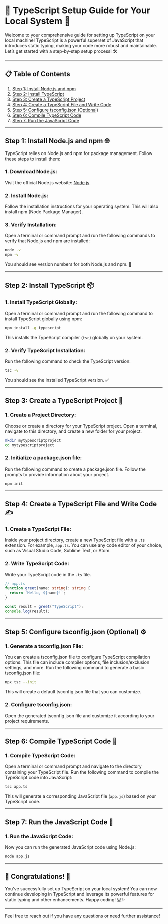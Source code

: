 # 🌟 TypeScript Setup Guide for Your Local System 🚀

Welcome to your comprehensive guide for setting up TypeScript on your local machine! TypeScript is a powerful superset of JavaScript that introduces static typing, making your code more robust and maintainable. Let’s get started with a step-by-step setup process! 🛠️

---

## 📋 Table of Contents
1. [Step 1: Install Node.js and npm](#step-1-install-nodejs-and-npm)
2. [Step 2: Install TypeScript](#step-2-install-typescript)
3. [Step 3: Create a TypeScript Project](#step-3-create-a-typescript-project)
4. [Step 4: Create a TypeScript File and Write Code](#step-4-create-a-typescript-file-and-write-typescript-code)
5. [Step 5: Configure tsconfig.json (Optional)](#step-5-configure-tsconfigjson-optional)
6. [Step 6: Compile TypeScript Code](#step-6-compile-typescript-code)
7. [Step 7: Run the JavaScript Code](#step-7-run-the-javascript-code)

---

## Step 1: Install Node.js and npm 🌐

TypeScript relies on Node.js and npm for package management. Follow these steps to install them:

### 1. Download Node.js:
Visit the official Node.js website: [Node.js](https://nodejs.org/en)

### 2. Install Node.js:
Follow the installation instructions for your operating system. This will also install npm (Node Package Manager).

### 3. Verify Installation:
Open a terminal or command prompt and run the following commands to verify that Node.js and npm are installed:
```bash
node -v
npm -v
```
You should see version numbers for both Node.js and npm. 🎉

---

## Step 2: Install TypeScript 📦

### 1. Install TypeScript Globally:
Open a terminal or command prompt and run the following command to install TypeScript globally using npm:
```bash
npm install -g typescript
```
This installs the TypeScript compiler (`tsc`) globally on your system.

### 2. Verify TypeScript Installation:
Run the following command to check the TypeScript version:
```bash
tsc -v
```
You should see the installed TypeScript version. ✅

---

## Step 3: Create a TypeScript Project 📁

### 1. Create a Project Directory:
Choose or create a directory for your TypeScript project. Open a terminal, navigate to this directory, and create a new folder for your project.
```bash
mkdir mytypescriptproject
cd mytypescriptproject
```

### 2. Initialize a package.json file:
Run the following command to create a package.json file. Follow the prompts to provide information about your project.
```bash
npm init
```

---

## Step 4: Create a TypeScript File and Write Code ✍️

### 1. Create a TypeScript File:
Inside your project directory, create a new TypeScript file with a `.ts` extension. For example, `app.ts`. You can use any code editor of your choice, such as Visual Studio Code, Sublime Text, or Atom.

### 2. Write TypeScript Code:
Write your TypeScript code in the `.ts` file.
```typescript
// app.ts
function greet(name: string): string {
  return `Hello, ${name}!`;
}

const result = greet("TypeScript");
console.log(result);
```

---

## Step 5: Configure tsconfig.json (Optional) ⚙️

### 1. Generate a tsconfig.json File:
You can create a tsconfig.json file to configure TypeScript compilation options. This file can include compiler options, file inclusion/exclusion settings, and more. 
Run the following command to generate a basic tsconfig.json file:
```bash
npx tsc --init
```
This will create a default tsconfig.json file that you can customize.

### 2. Configure tsconfig.json:
Open the generated tsconfig.json file and customize it according to your project requirements.

---

## Step 6: Compile TypeScript Code 🔄

### 1. Compile TypeScript Code:
Open a terminal or command prompt and navigate to the directory containing your TypeScript file. Run the following command to compile the TypeScript code into JavaScript:
```bash
tsc app.ts
```
This will generate a corresponding JavaScript file (`app.js`) based on your TypeScript code.

---

## Step 7: Run the JavaScript Code 🎉

### 1. Run the JavaScript Code:
Now you can run the generated JavaScript code using Node.js:
```bash
node app.js
```

---

## 🎊 Congratulations! 🎊

You've successfully set up TypeScript on your local system! You can now continue developing in TypeScript and leverage its powerful features for static typing and other enhancements. Happy coding! 💻✨

--- 

Feel free to reach out if you have any questions or need further assistance!